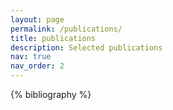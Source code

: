 ```yaml
---
layout: page
permalink: /publications/
title: publications
description: Selected publications
nav: true
nav_order: 2
---
```

<!-- _pages/publications.md -->
<div class="publications">
{% bibliography %}


</div>
